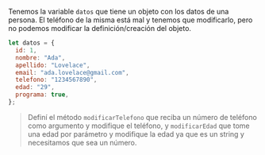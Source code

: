 Tenemos la variable `datos` que tiene un objeto con los datos de una persona. El teléfono de la misma está mal y tenemos que modificarlo, pero no podemos modificar la definición/creación del objeto.

```js
let datos = {
  id: 1,
  nombre: "Ada",
  apellido: "Lovelace",
  email: "ada.lovelace@gmail.com",
  telefono: "1234567890",
  edad: "29",
  programa: true,
};
```
> Definí el método `modificarTelefono` que reciba un número de teléfono como argumento y modifique el teléfono, y `modificarEdad` que tome una edad por parámetro y modifique la edad ya que es un string y necesitamos que sea un número.
